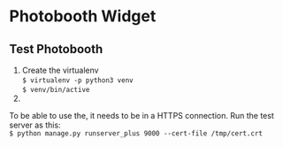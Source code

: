 Photobooth Widget
=================

Test Photobooth
---------------
1. Create the virtualenv  
`$ virtualenv -p python3 venv`  
`$ venv/bin/active`
2. 

To be able to use the, it needs to be in a HTTPS connection.
Run the test server as this:  
`$ python manage.py runserver_plus 9000 --cert-file /tmp/cert.crt`

